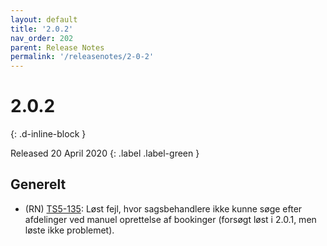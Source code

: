 ```yaml
---
layout: default
title: '2.0.2'
nav_order: 202
parent: Release Notes
permalink: '/releasenotes/2-0-2'
---
```


# 2.0.2
{: .d-inline-block }

Released 20 April 2020
{: .label .label-green }

## Generelt

- (RN) [TS5-135](https://sd.trifork.com/projects/TS5/queues/custom/95/TS5-135): Løst fejl, hvor sagsbehandlere ikke kunne søge efter afdelinger ved manuel oprettelse af bookinger (forsøgt løst i 2.0.1, men løste ikke problemet).
